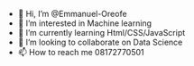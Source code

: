- 👋 Hi, I’m @Emmanuel-Oreofe
- 👀 I’m interested in Machine learning
- 🌱 I’m currently learning Html/CSS/JavaScript
- 💞️ I’m looking to collaborate on Data Science
- 📫 How to reach me 08172770501

<!---
Emmanuel-Oreofe/Emmanuel-Oreofe is a ✨ special ✨ repository because its `README.md` (this file) appears on your GitHub profile.
You can click the Preview link to take a look at your changes.
--->
